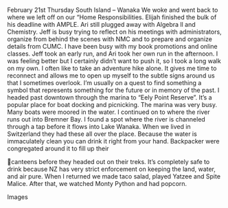 February 21st Thursday
South Island – Wanaka
We woke and went back to where we left off on our “Home Responsibilities.
Elijah finished the bulk of his deadline with AMPLE. Ari still plugged away with
Algebra ll and Chemistry. Jeff is busy trying to reflect on his meetings with
administrators, organize from behind the scenes with NMC and to prepare and
organize details from CUMC. I have been busy with my book promotions and
online classes.
Jeff took an early run, and Ari took her own run in the afternoon. I was feeling
better but I certainly didn’t want to push it, so I took a long walk on my own. I
often like to take an adventure hike alone. It gives me time to reconnect and
allows me to open up myself to the subtle signs around us that I sometimes
overlook. I’m usually on a quest to find something a symbol that represents
something for the future or in memory of the past.
I headed past downtown through the marina to “Eely Point Reserve”. It’s a
popular place for boat docking and picnicking. The marina was very busy.
Many boats were moored in the water. I continued on to where the river runs out
into Bremner Bay. I found a spot where the river is channeled through a tap
before it flows into Lake Wanaka. When we lived in Switzerland they had these
all over the place. Because the water is immaculately clean you can drink it
right from your hand. Backpacker were congregated around it to fill up their

canteens before they headed out on their treks. It’s completely safe to drink
because NZ has very strict enforcement on keeping the land, water, and air pure.
When I returned we made taco salad, played Yatzee and Spite Malice. After
that, we watched Monty Python and had popcorn.

Images

